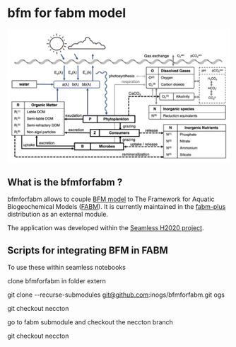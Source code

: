 # bfm for fabm model
![bfm_for_fabm](https://github.com/inogs/bfmforfabm/blob/master/DOC/PICTURES/bfm_scheme.png)

## What is the bfmforfabm ?
bfmforfabm allows to couple [BFM model](https://bfm-community.github.io/www.bfm-community.eu/) to The Framework for Aquatic Biogeochemical Models ([FABM](https://github.com/fabm-model/fabm/wiki)).
It is currently maintained in the [fabm-plus](https://github.com/fabm-model/fabm-plus) distribution as an external module.

The application was developed within the [Seamless H2020 project](https://zenodo.org/records/6401395).


## Scripts for integrating BFM in FABM

To use these within seamless notebooks 

clone bfmforfabm in folder extern

git clone --recurse-submodules git@github.com:inogs/bfmforfabm.git ogs

git checkout neccton

go to fabm submodule and checkout the neccton branch

git checkout neccton



